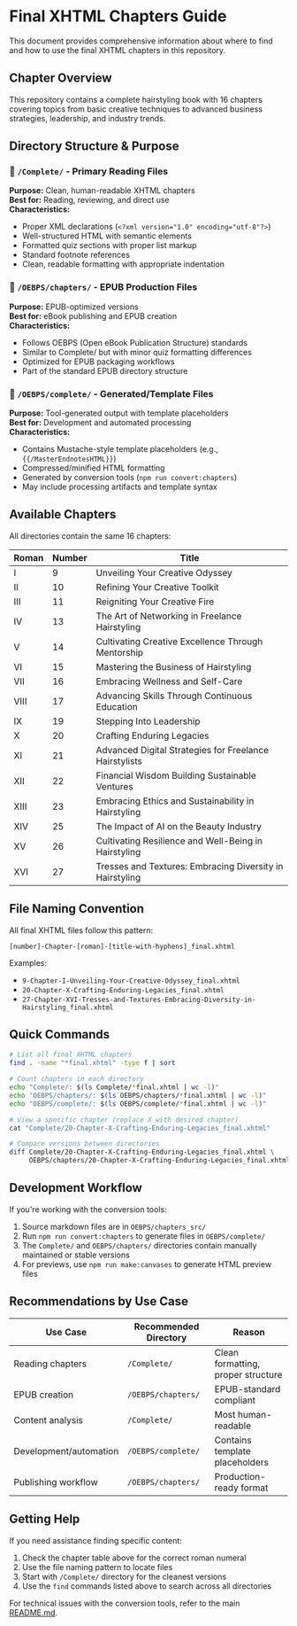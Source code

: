 # Final XHTML Chapters Guide

This document provides comprehensive information about where to find and how to use the final XHTML chapters in this repository.

## Chapter Overview

This repository contains a complete hairstyling book with 16 chapters covering topics from basic creative techniques to advanced business strategies, leadership, and industry trends.

## Directory Structure & Purpose

### 📂 `/Complete/` - Primary Reading Files
**Purpose:** Clean, human-readable XHTML chapters  
**Best for:** Reading, reviewing, and direct use  
**Characteristics:**
- Proper XML declarations (`<?xml version="1.0" encoding="utf-8"?>`)
- Well-structured HTML with semantic elements
- Formatted quiz sections with proper list markup
- Standard footnote references
- Clean, readable formatting with appropriate indentation

### 📂 `/OEBPS/chapters/` - EPUB Production Files  
**Purpose:** EPUB-optimized versions  
**Best for:** eBook publishing and EPUB creation  
**Characteristics:**
- Follows OEBPS (Open eBook Publication Structure) standards
- Similar to Complete/ but with minor quiz formatting differences
- Optimized for EPUB packaging workflows
- Part of the standard EPUB directory structure

### 📂 `/OEBPS/complete/` - Generated/Template Files
**Purpose:** Tool-generated output with template placeholders  
**Best for:** Development and automated processing  
**Characteristics:**
- Contains Mustache-style template placeholders (e.g., `{{/MasterEndnotesHTML}}`)
- Compressed/minified HTML formatting
- Generated by conversion tools (`npm run convert:chapters`)
- May include processing artifacts and template syntax

## Available Chapters

All directories contain the same 16 chapters:

| Roman | Number | Title |
|-------|---------|-------|
| I | 9 | Unveiling Your Creative Odyssey |
| II | 10 | Refining Your Creative Toolkit |
| III | 11 | Reigniting Your Creative Fire |
| IV | 13 | The Art of Networking in Freelance Hairstyling |
| V | 14 | Cultivating Creative Excellence Through Mentorship |
| VI | 15 | Mastering the Business of Hairstyling |
| VII | 16 | Embracing Wellness and Self-Care |
| VIII | 17 | Advancing Skills Through Continuous Education |
| IX | 19 | Stepping Into Leadership |
| X | 20 | Crafting Enduring Legacies |
| XI | 21 | Advanced Digital Strategies for Freelance Hairstylists |
| XII | 22 | Financial Wisdom Building Sustainable Ventures |
| XIII | 23 | Embracing Ethics and Sustainability in Hairstyling |
| XIV | 25 | The Impact of AI on the Beauty Industry |
| XV | 26 | Cultivating Resilience and Well-Being in Hairstyling |
| XVI | 27 | Tresses and Textures: Embracing Diversity in Hairstyling |

## File Naming Convention

All final XHTML files follow this pattern:
```
[number]-Chapter-[roman]-[title-with-hyphens]_final.xhtml
```

Examples:
- `9-Chapter-I-Unveiling-Your-Creative-Odyssey_final.xhtml`
- `20-Chapter-X-Crafting-Enduring-Legacies_final.xhtml`
- `27-Chapter-XVI-Tresses-and-Textures-Embracing-Diversity-in-Hairstyling_final.xhtml`

## Quick Commands

```bash
# List all final XHTML chapters
find . -name "*final.xhtml" -type f | sort

# Count chapters in each directory
echo "Complete/: $(ls Complete/*final.xhtml | wc -l)"
echo "OEBPS/chapters/: $(ls OEBPS/chapters/*final.xhtml | wc -l)"  
echo "OEBPS/complete/: $(ls OEBPS/complete/*final.xhtml | wc -l)"

# View a specific chapter (replace X with desired chapter)
cat "Complete/20-Chapter-X-Crafting-Enduring-Legacies_final.xhtml"

# Compare versions between directories
diff Complete/20-Chapter-X-Crafting-Enduring-Legacies_final.xhtml \
     OEBPS/chapters/20-Chapter-X-Crafting-Enduring-Legacies_final.xhtml
```

## Development Workflow

If you're working with the conversion tools:

1. Source markdown files are in `OEBPS/chapters_src/`
2. Run `npm run convert:chapters` to generate files in `OEBPS/complete/`
3. The `Complete/` and `OEBPS/chapters/` directories contain manually maintained or stable versions
4. For previews, use `npm run make:canvases` to generate HTML preview files

## Recommendations by Use Case

| Use Case | Recommended Directory | Reason |
|----------|----------------------|--------|
| Reading chapters | `/Complete/` | Clean formatting, proper structure |
| EPUB creation | `/OEBPS/chapters/` | EPUB-standard compliant |
| Content analysis | `/Complete/` | Most human-readable |
| Development/automation | `/OEBPS/complete/` | Contains template placeholders |
| Publishing workflow | `/OEBPS/chapters/` | Production-ready format |

## Getting Help

If you need assistance finding specific content:

1. Check the chapter table above for the correct roman numeral
2. Use the file naming pattern to locate files
3. Start with `/Complete/` directory for the cleanest versions
4. Use the `find` commands listed above to search across all directories

For technical issues with the conversion tools, refer to the main [README.md](./README.md).